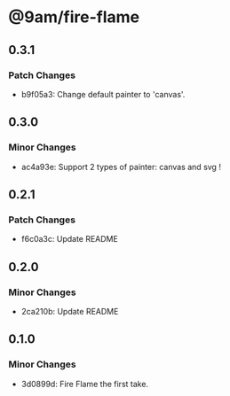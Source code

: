 # @9am/fire-flame

## 0.3.1

### Patch Changes

-   b9f05a3: Change default painter to 'canvas'.

## 0.3.0

### Minor Changes

-   ac4a93e: Support 2 types of painter: canvas and svg !

## 0.2.1

### Patch Changes

-   f6c0a3c: Update README

## 0.2.0

### Minor Changes

-   2ca210b: Update README

## 0.1.0

### Minor Changes

-   3d0899d: Fire Flame the first take.
